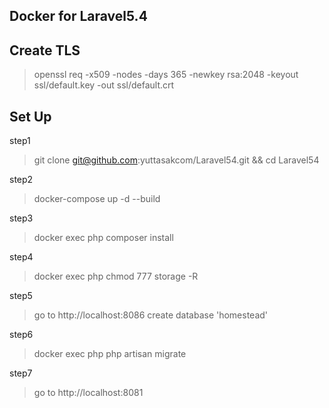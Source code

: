 ## Docker for Laravel5.4

## Create TLS
> openssl req -x509 -nodes -days 365 -newkey rsa:2048 -keyout ssl/default.key -out ssl/default.crt

## Set Up
step1
> git clone git@github.com:yuttasakcom/Laravel54.git && cd Laravel54

step2
> docker-compose up -d --build

step3
> docker exec php composer install

step4
> docker exec php chmod 777 storage -R

step5
> go to http://localhost:8086 create database 'homestead'

step6
> docker exec php php artisan migrate

step7
> go to http://localhost:8081